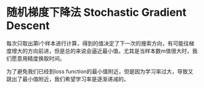 # 随机梯度下降法 Stochastic Gradient Descent

每次只取出第i个样本进行计算，得到的值决定了下一次的搜索方向，有可能往梯度增大的方向前进，但是总的来说会逼近最小值。尤其是当样本数m值很大时，我们愿意用精度换取时间。

为了避免我们已经到loss function的最小值附近，但是因为学习率过大，导致又跳出了最小值附近，我们希望学习率是逐渐递减的。 